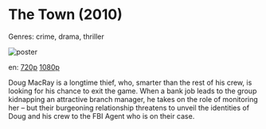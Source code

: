 # The Town (2010)

Genres: crime, drama, thriller

![poster](http://image.tmdb.org/t/p/w500/zX4fKmDXKGt4hlzhAJirdlRKFgO.jpg)

en:
  [720p](magnet:?xt=urn:btih:6E69EDB90DF83FB4D8753EA0FCB150EF30209633&tr=udp://glotorrents.pw:6969/announce&tr=udp://tracker.opentrackr.org:1337/announce&tr=udp://torrent.gresille.org:80/announce&tr=udp://tracker.openbittorrent.com:80&tr=udp://tracker.coppersurfer.tk:6969&tr=udp://tracker.leechers-paradise.org:6969&tr=udp://p4p.arenabg.ch:1337&tr=udp://tracker.internetwarriors.net:1337)
  [1080p](magnet:?xt=urn:btih:EF075CFFEA9B29C32A9EAED21F368D7AF782ECA4&tr=udp://glotorrents.pw:6969/announce&tr=udp://tracker.opentrackr.org:1337/announce&tr=udp://torrent.gresille.org:80/announce&tr=udp://tracker.openbittorrent.com:80&tr=udp://tracker.coppersurfer.tk:6969&tr=udp://tracker.leechers-paradise.org:6969&tr=udp://p4p.arenabg.ch:1337&tr=udp://tracker.internetwarriors.net:1337)
  


Doug MacRay is a longtime thief, who, smarter than the rest of his crew, is looking for his chance to exit the game. When a bank job leads to the group kidnapping an attractive branch manager, he takes on the role of monitoring her – but their burgeoning relationship threatens to unveil the identities of Doug and his crew to the FBI Agent who is on their case.